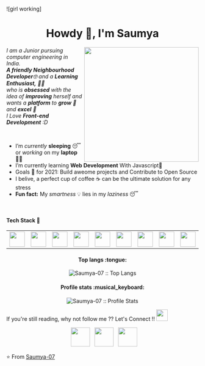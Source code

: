 ![girl working]

<h1 align="center">Howdy 👋, I'm Saumya</h1>
<!---
<h3 align="center">An enthusiastic and passionate frontend developer from India</h3>
<p align='left'>For Fun- </br>
When a JavaScript date has gone bad, "Don't call me, I'll callback you. I promise!"</p>
--->


<p>
  <em>
    <img src="https://user-images.githubusercontent.com/68998355/110694804-1ac26580-820f-11eb-8bcf-2b93f48bce92.gif" align="right" width="300">
    I am a Junior pursuing computer engineering in India. <br>
    <b>A friendly Neighbourhood Developer</b>🤓 and a <b>Learning Enthusiast,</b>&nbsp;👩‍💻 </br>who is <b>obsessed</b>
    with the idea of <b>improving</b> herself and wants a <b>platform</b> to 
    <b>grow</b> 🚀and 
    <b>excel</b> 🏅 <br>
    I Love <b>Front-end Development</b> :D <br>
  </em>
  
</p>
<br>

- I’m *currently* **sleeping** 😴 or *working* on my **laptop** 👨‍💻
- I’m  currently learning **Web Development** With Javascript💪
- Goals 🌱  for 2021: Build aweome projects and Contribute to Open Source
- I belive, a perfect cup of coffee ☕ can be the ultimate solution for any stress
- **Fun fact:** My *smartness* 💡 lies in my *laziness* 😴 </br>
<!---You know you're a programmer when you spend a day to find the problem, and then fix it with one line of code.---!
!-- <img alt="GIF" src="medal.gif" width="20vw" /> Have a look at my Repos💡 & do Leave a **STAR**⭐️ if you like my work👨‍💻.--!>
<br>

<h4>Tech Stack 🧰</h4>
<!--- HTML,CSS,Javascript,
 C++,Python,
 Git,Visual Studio Code,
 Adobe XD --->
 <table>

  <tr>
    <td><img src="https://user-images.githubusercontent.com/68998355/110585038-36d5f080-8196-11eb-8df7-f01dec64686d.png" width="40" height="40">
</td>
    <td><img src="https://user-images.githubusercontent.com/68998355/110585029-34739680-8196-11eb-9167-3b4b35ca2eee.png" width="40" height="40">
</td>
    <td><img src="https://user-images.githubusercontent.com/68998355/110585023-32a9d300-8196-11eb-9663-8f7b06e197e1.png" width="40" height="40">
</td>
    <td><img src="https://user-images.githubusercontent.com/68998355/110584968-13ab4100-8196-11eb-86ac-9d67d8205d5e.png" width="40" height="40">
</td>
    <td><img src="https://user-images.githubusercontent.com/68998355/110584946-09894280-8196-11eb-9915-af15e12cf9a8.png" width="40" height="40">
</td>
    <td><img src="https://user-images.githubusercontent.com/68998355/110584962-1017ba00-8196-11eb-9e31-cefb639f03c3.png" width="40" height="40">
</td>
    <td><img src="https://user-images.githubusercontent.com/68998355/110584953-0c843300-8196-11eb-903a-43ef81835338.png" width="40" height="40">
</td>
    <td><img src="https://user-images.githubusercontent.com/68998355/110588474-13617480-819b-11eb-9f0e-b0e6416ea79b.png" width="40" height="40">
</td>
    <td><img src="https://user-images.githubusercontent.com/68998355/110584943-08581580-8196-11eb-9354-6953c266d64e.png" width="40" height="40">
</td>   
</tr>
</table>
  






<h4 align="center">Top langs :tongue:</h4>

<p align="center"><img src="https://github-readme-stats.vercel.app/api/top-langs/?username=Saumya-07&langs_count=10&theme=dracula&layout=compact" alt="Saumya-07 :: Top Langs" /></p>

<h4 align="center">Profile stats :musical_keyboard:</h4>

<p align="center"><img src="https://github-readme-stats.vercel.app/api?username=Saumya-07&show_icons=true&theme=dracula&layout=compact" alt="Saumya-07 :: Profile Stats" /></p>

<!--- <i>Random dev joke for you!</i><br><br>
<a href="https://readme-jokes.vercel.app"><img align="center" src="https://readme-jokes.vercel.app/api" alt="README Jokes"></a>--->

If you're still reading, why not follow me ?? Let's Connect !! <img src='https://user-images.githubusercontent.com/68998355/110338147-b0fa5e00-804c-11eb-9ba2-6a93ff186cae.gif' width='auto' height='30' > 
<!---<h3 align='center'> Connect with Me </h3>--->
<p align="center">
&nbsp; <a href="https://twitter.com/saumya727" target="_blank" rel="noopener noreferrer"><img src="https://img.icons8.com/plasticine/100/000000/twitter.png" width="50" /></a>   
&nbsp; <a href="https://www.linkedin.com/in/saumya-gupta-905b271b7/" target="_blank" rel="noopener noreferrer"><img src="https://img.icons8.com/plasticine/100/000000/linkedin.png" width="50" /></a>
&nbsp; <a href="mailto:saumyagupta720@gmail.com" target="_blank" rel="noopener noreferrer"><img src="https://img.icons8.com/plasticine/100/000000/gmail.png"  width="50" /></a>

</p>

⭐️ From [Saumya-07](https://github.com/Saumya-07)

